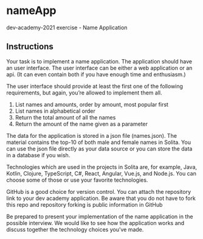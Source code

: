 # nameApp
dev-academy-2021 exercise - Name Application

## Instructions
Your task is to implement a name application. The application should have an user interface. The user interface can be either a web application or an api. (It can even contain both if you have enough time and enthusiasm.)
  
The user interface should provide at least the first one of the following requirements, but again, you’re allowed to implement them all.
  
1. List names and amounts, order by amount, most popular first
2. List names in alphabetical order
3. Return the total amount of all the names
4. Return the amount of the name given as a parameter
  
The data for the application is stored in a json file (names.json). The material contains the top-10 of both male and female names in Solita. You can use the json file directly as your data source or you can store the data in a database if you wish.
  
Technologies which are used in the projects in Solita are, for example, Java, Kotlin, Clojure, TypeScript, C#, React, Angular, Vue.js, and Node.js. You can choose some of those or use your favorite technologies.
  
GitHub is a good choice for version control. You can attach the repository link to your dev academy application. Be aware that you do not have to fork this repo and repository forking is public information in GitHub
  
Be prepared to present your implementation of the name application in the possible interview. We would like to see how the application works and discuss together the technology choices you’ve made.
  